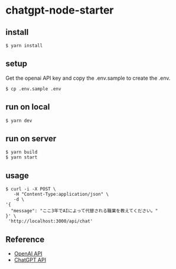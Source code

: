 # chatgpt-node-starter

## install

```
$ yarn install
```

## setup

Get the openai API key and copy the .env.sample to create the .env.

```
$ cp .env.sample .env
```

## run on local

```
$ yarn dev
```

## run on server

```
$ yarn build
$ yarn start
```

## usage

```
$ curl -i -X POST \
   -H "Content-Type:application/json" \
   -d \
'{
  "message": "ここ3年でAIによって代替される職業を教えてください。"
}' \
 'http://localhost:3000/api/chat'
```

## Reference

- [OpenAI API](https://beta.openai.com/docs/api-reference/introduction)
- [ChatGPT API](https://github.com/transitive-bullshit/chatgpt-api)
